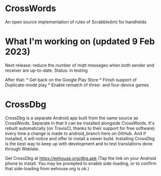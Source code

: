 # CrossWords
An open source implementation of rules of Scrabble(tm) for handhelds

# What I'm working on (updated 9 Feb 2023)

Next release: reduce the number of mqtt messages when both sender and receiver are up-to-date. 
Status: in testing

After that:
	* Get back on the Google Play Store
	* Finish support of Duplicate-mode play
    * Enable rematch of three- and four-device games

# CrossDbg
CrossDbg is a separate Android app built from the same source as
CrossWords. Separate in that it can be installed alongside
CrossWords. It's rebuilt automatically (on TravisCI, thanks to their
support for free software) every time a change is made to
android_branch here on GitHub. And if installed, it will notice and
offer to install a newer build. Installing CrossDbg is the best way to
keep up with development and to test translations done through
Weblate.

Get CrossDbg at https://eehouse.org/dbg.apk (Tap the link on your
Android phone to install. You may be prompted to enable side-loading,
or to confirm that side-loading from eehouse.org is ok.)
